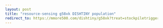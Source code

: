 ```yaml
---
layout: post
title: "resource-sensing g58xk DISHTINY population"
redirect_to: https://mmore500.com/dishtiny/g58xk?treat=stockpiletrigger
---
```

